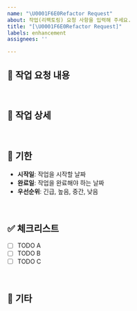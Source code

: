 ```yaml
---
name: "\U0001F6E0️Refactor Request"
about: 작업(리팩토링) 요청 사항을 입력해 주세요.
title: "[\U0001F6E0️Refactor Request]"
labels: enhancement
assignees: ''

---
```


## 📄 작업 요청 내용

<!--- 요청하신 작업의 요약 내용을 작성해 주세요. -->
<br>

## 📝 작업 상세

<!--- 작업에 대한 상세 설명을 작성해 주세요. -->
<br>

## 📆 기한

<!--- 작업 완료를 원하는 기한이나 우선순위를 명시해 주세요. -->

- **시작일**: 작업을 시작할 날짜
- **완료일**: 작업을 완료해야 하는 날짜
- **우선순위**: 긴급, 높음, 중간, 낮음
<br>

## ✅ 체크리스트

- [ ] TODO A
- [ ] TODO B
- [ ] TODO C
<br>

## 📍 기타

<!--- 추가적으로 필요한 정보나 특이사항이 있다면 적어주세요. -->
